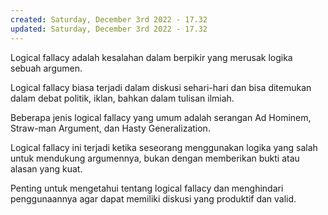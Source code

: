```yaml
---
created: Saturday, December 3rd 2022 - 17.32
updated: Saturday, December 3rd 2022 - 17.32
---
```

Logical fallacy adalah kesalahan dalam berpikir yang merusak logika sebuah argumen.

Logical fallacy biasa terjadi dalam diskusi sehari-hari dan bisa ditemukan dalam debat politik, iklan, bahkan dalam tulisan ilmiah.

Beberapa jenis logical fallacy yang umum adalah serangan Ad Hominem, Straw-man Argument, dan Hasty Generalization.

Logical fallacy ini terjadi ketika seseorang menggunakan logika yang salah untuk mendukung argumennya, bukan dengan memberikan bukti atau alasan yang kuat.

Penting untuk mengetahui tentang logical fallacy dan menghindari penggunaannya agar dapat memiliki diskusi yang produktif dan valid.